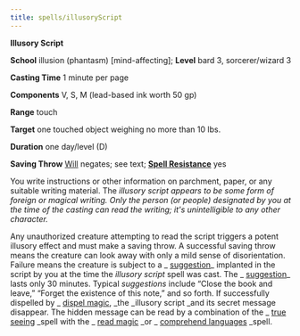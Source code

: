 ```yaml
---
title: spells/illusoryScript
---
```

 **Illusory Script**

**School** illusion (phantasm) [mind-affecting]; **Level** bard 3, sorcerer/wizard 3

**Casting Time** 1 minute per page

**Components** V, S, M (lead-based ink worth 50 gp)

**Range** touch

**Target** one touched object weighing no more than 10 lbs.

**Duration** one day/level (D)

**Saving Throw** [Will](../combat.md#_will) negates; see text; **[Spell Resistance](../glossary.md#_spell-resistance)** yes

You write instructions or other information on parchment, paper, or any suitable writing material. The _illusory script _appears to be some form of foreign or magical writing. Only the person (or people) designated by you at the time of the casting can read the writing; it's unintelligible to any other character_._

Any unauthorized creature attempting to read the script triggers a potent illusory effect and must make a saving throw. A successful saving throw means the creature can look away with only a mild sense of disorientation. Failure means the creature is subject to a _ [suggestion](suggestion.md#_suggestion)_ implanted in the script by you at the time the _illusory script_ spell was cast. The _ [suggestion](suggestion.md#_suggestion)_ lasts only 30 minutes. Typical _suggestions_ include “Close the book and leave,” “Forget the existence of this note,” and so forth. If successfully dispelled by _ [dispel magic](dispelMagic.md#_dispel-magic), _the _illusory script _and its secret message disappear. The hidden message can be read by a combination of the _ [true seeing](trueSeeing.md#_true-seeing) _spell with the _ [read magic](readMagic.md#_read-magic) _or _ [comprehend languages](comprehendLanguages.md#_comprehend-languages) _spell.

